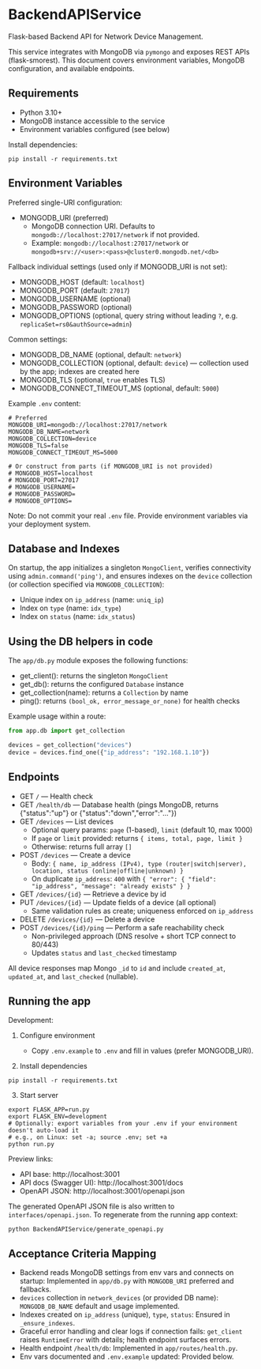 # BackendAPIService

Flask-based Backend API for Network Device Management.

This service integrates with MongoDB via `pymongo` and exposes REST APIs (flask-smorest). This document covers environment variables, MongoDB configuration, and available endpoints.

## Requirements

- Python 3.10+
- MongoDB instance accessible to the service
- Environment variables configured (see below)

Install dependencies:

```
pip install -r requirements.txt
```

## Environment Variables

Preferred single-URI configuration:
- MONGODB_URI (preferred)
  - MongoDB connection URI. Defaults to `mongodb://localhost:27017/network` if not provided.
  - Example: `mongodb://localhost:27017/network` or `mongodb+srv://<user>:<pass>@cluster0.mongodb.net/<db>`

Fallback individual settings (used only if MONGODB_URI is not set):
- MONGODB_HOST (default: `localhost`)
- MONGODB_PORT (default: `27017`)
- MONGODB_USERNAME (optional)
- MONGODB_PASSWORD (optional)
- MONGODB_OPTIONS (optional, query string without leading `?`, e.g. `replicaSet=rs0&authSource=admin`)

Common settings:
- MONGODB_DB_NAME (optional, default: `network`)
- MONGODB_COLLECTION (optional, default: `device`) — collection used by the app; indexes are created here
- MONGODB_TLS (optional, `true` enables TLS)
- MONGODB_CONNECT_TIMEOUT_MS (optional, default: `5000`)

Example `.env` content:

```
# Preferred
MONGODB_URI=mongodb://localhost:27017/network
MONGODB_DB_NAME=network
MONGODB_COLLECTION=device
MONGODB_TLS=false
MONGODB_CONNECT_TIMEOUT_MS=5000

# Or construct from parts (if MONGODB_URI is not provided)
# MONGODB_HOST=localhost
# MONGODB_PORT=27017
# MONGODB_USERNAME=
# MONGODB_PASSWORD=
# MONGODB_OPTIONS=
```

Note: Do not commit your real `.env` file. Provide environment variables via your deployment system.

## Database and Indexes

On startup, the app initializes a singleton `MongoClient`, verifies connectivity using `admin.command('ping')`, and ensures indexes on the `device` collection (or collection specified via `MONGODB_COLLECTION`):

- Unique index on `ip_address` (name: `uniq_ip`)
- Index on `type` (name: `idx_type`)
- Index on `status` (name: `idx_status`)

## Using the DB helpers in code

The `app/db.py` module exposes the following functions:

- get_client(): returns the singleton `MongoClient`
- get_db(): returns the configured `Database` instance
- get_collection(name): returns a `Collection` by name
- ping(): returns `(bool_ok, error_message_or_none)` for health checks

Example usage within a route:

```python
from app.db import get_collection

devices = get_collection("devices")
device = devices.find_one({"ip_address": "192.168.1.10"})
```

## Endpoints

- GET `/` — Health check
- GET `/health/db` — Database health (pings MongoDB, returns {"status":"up"} or {"status":"down","error":"..."})
- GET `/devices` — List devices
  - Optional query params: `page` (1-based), `limit` (default 10, max 1000)
  - If `page` or `limit` provided: returns `{ items, total, page, limit }`
  - Otherwise: returns full array `[]`
- POST `/devices` — Create a device
  - Body: `{ name, ip_address (IPv4), type (router|switch|server), location, status (online|offline|unknown) }`
  - On duplicate `ip_address`: `400` with `{ "error": { "field": "ip_address", "message": "already exists" } }`
- GET `/devices/{id}` — Retrieve a device by id
- PUT `/devices/{id}` — Update fields of a device (all optional)
  - Same validation rules as create; uniqueness enforced on `ip_address`
- DELETE `/devices/{id}` — Delete a device
- POST `/devices/{id}/ping` — Perform a safe reachability check
  - Non-privileged approach (DNS resolve + short TCP connect to 80/443)
  - Updates `status` and `last_checked` timestamp

All device responses map Mongo `_id` to `id` and include `created_at`, `updated_at`, and `last_checked` (nullable).

## Running the app

Development:

1) Configure environment
   - Copy `.env.example` to `.env` and fill in values (prefer MONGODB_URI).

2) Install dependencies
```
pip install -r requirements.txt
```

3) Start server
```
export FLASK_APP=run.py
export FLASK_ENV=development
# Optionally: export variables from your .env if your environment doesn't auto-load it
# e.g., on Linux: set -a; source .env; set +a
python run.py
```

Preview links:
- API base: http://localhost:3001
- API docs (Swagger UI): http://localhost:3001/docs
- OpenAPI JSON: http://localhost:3001/openapi.json

The generated OpenAPI JSON file is also written to `interfaces/openapi.json`. To regenerate from the running app context:
```
python BackendAPIService/generate_openapi.py
```

## Acceptance Criteria Mapping

- Backend reads MongoDB settings from env vars and connects on startup: Implemented in `app/db.py` with `MONGODB_URI` preferred and fallbacks.
- `devices` collection in `network_devices` (or provided DB name): `MONGODB_DB_NAME` default and usage implemented.
- Indexes created on `ip_address` (unique), `type`, `status`: Ensured in `_ensure_indexes`.
- Graceful error handling and clear logs if connection fails: `get_client` raises `RuntimeError` with details; health endpoint surfaces errors.
- Health endpoint `/health/db`: Implemented in `app/routes/health.py`.
- Env vars documented and `.env.example` updated: Provided below.
